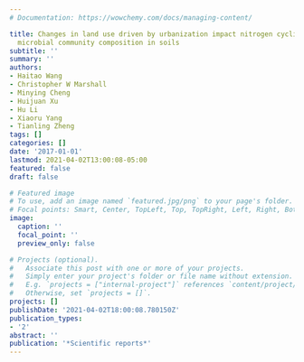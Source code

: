 ```yaml
---
# Documentation: https://wowchemy.com/docs/managing-content/

title: Changes in land use driven by urbanization impact nitrogen cycling and the
  microbial community composition in soils
subtitle: ''
summary: ''
authors:
- Haitao Wang
- Christopher W Marshall
- Minying Cheng
- Huijuan Xu
- Hu Li
- Xiaoru Yang
- Tianling Zheng
tags: []
categories: []
date: '2017-01-01'
lastmod: 2021-04-02T13:00:08-05:00
featured: false
draft: false

# Featured image
# To use, add an image named `featured.jpg/png` to your page's folder.
# Focal points: Smart, Center, TopLeft, Top, TopRight, Left, Right, BottomLeft, Bottom, BottomRight.
image:
  caption: ''
  focal_point: ''
  preview_only: false

# Projects (optional).
#   Associate this post with one or more of your projects.
#   Simply enter your project's folder or file name without extension.
#   E.g. `projects = ["internal-project"]` references `content/project/deep-learning/index.md`.
#   Otherwise, set `projects = []`.
projects: []
publishDate: '2021-04-02T18:00:08.780150Z'
publication_types:
- '2'
abstract: ''
publication: '*Scientific reports*'
---
```

